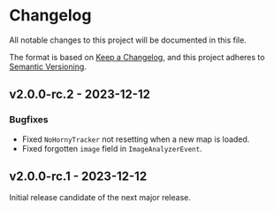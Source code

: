 # Changelog

All notable changes to this project will be documented in this file.

The format is based on [Keep a Changelog](http://keepachangelog.com/),
and this project adheres to [Semantic Versioning](http://semver.org/).

## v2.0.0-rc.2 - 2023-12-12

### Bugfixes

- Fixed `NoHornyTracker` not resetting when a new map is loaded.
- Fixed forgotten `image` field in `ImageAnalyzerEvent`.

## v2.0.0-rc.1 - 2023-12-12

Initial release candidate of the next major release.

